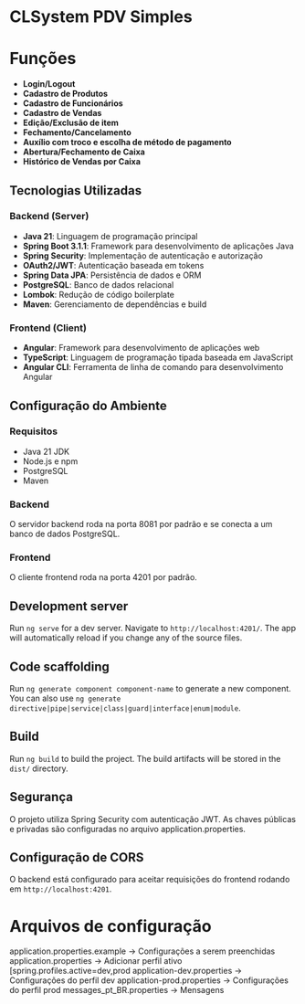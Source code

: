 
# CLSystem PDV Simples

# Funções
- **Login/Logout**
- **Cadastro de Produtos**
- **Cadastro de Funcionários**
- **Cadastro de Vendas**
- **Edição/Exclusão de item**
- **Fechamento/Cancelamento**
- **Auxílio com troco e escolha de método de pagamento**
- **Abertura/Fechamento de Caixa**
- **Histórico de Vendas por Caixa**

## Tecnologias Utilizadas

### Backend (Server)
- **Java 21**: Linguagem de programação principal
- **Spring Boot 3.1.1**: Framework para desenvolvimento de aplicações Java
- **Spring Security**: Implementação de autenticação e autorização
- **OAuth2/JWT**: Autenticação baseada em tokens
- **Spring Data JPA**: Persistência de dados e ORM
- **PostgreSQL**: Banco de dados relacional
- **Lombok**: Redução de código boilerplate
- **Maven**: Gerenciamento de dependências e build

### Frontend (Client)
- **Angular**: Framework para desenvolvimento de aplicações web
- **TypeScript**: Linguagem de programação tipada baseada em JavaScript
- **Angular CLI**: Ferramenta de linha de comando para desenvolvimento Angular

## Configuração do Ambiente

### Requisitos
- Java 21 JDK
- Node.js e npm
- PostgreSQL
- Maven

### Backend
O servidor backend roda na porta 8081 por padrão e se conecta a um banco de dados PostgreSQL.

### Frontend
O cliente frontend roda na porta 4201 por padrão.

## Development server

Run `ng serve` for a dev server. Navigate to `http://localhost:4201/`. The app will automatically reload if you change any of the source files.

## Code scaffolding

Run `ng generate component component-name` to generate a new component. You can also use `ng generate directive|pipe|service|class|guard|interface|enum|module`.

## Build

Run `ng build` to build the project. The build artifacts will be stored in the `dist/` directory.

## Segurança
O projeto utiliza Spring Security com autenticação JWT. As chaves públicas e privadas são configuradas no arquivo application.properties.

## Configuração de CORS
O backend está configurado para aceitar requisições do frontend rodando em `http://localhost:4201`.

# Arquivos de configuração
application.properties.example -> Configurações a serem preenchidas
application.properties -> Adicionar perfil ativo [spring.profiles.active=dev,prod
application-dev.properties -> Configurações do perfil dev
application-prod.properties -> Configurações do perfil prod
messages_pt_BR.properties -> Mensagens

